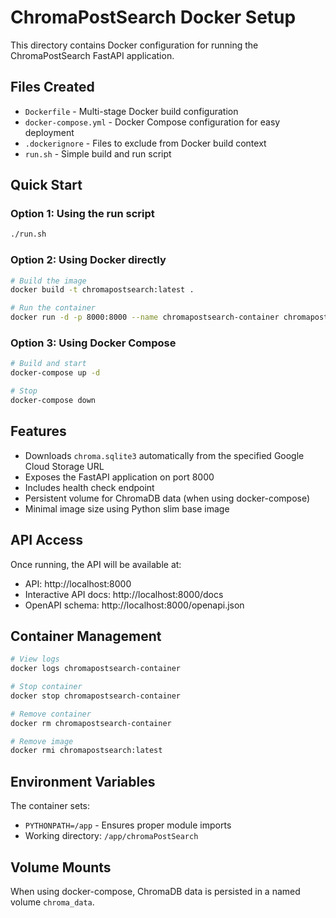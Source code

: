 # ChromaPostSearch Docker Setup

This directory contains Docker configuration for running the ChromaPostSearch FastAPI application.

## Files Created

- `Dockerfile` - Multi-stage Docker build configuration
- `docker-compose.yml` - Docker Compose configuration for easy deployment
- `.dockerignore` - Files to exclude from Docker build context
- `run.sh` - Simple build and run script

## Quick Start

### Option 1: Using the run script
```bash
./run.sh
```

### Option 2: Using Docker directly
```bash
# Build the image
docker build -t chromapostsearch:latest .

# Run the container
docker run -d -p 8000:8000 --name chromapostsearch-container chromapostsearch:latest
```

### Option 3: Using Docker Compose
```bash
# Build and start
docker-compose up -d

# Stop
docker-compose down
```

## Features

- Downloads `chroma.sqlite3` automatically from the specified Google Cloud Storage URL
- Exposes the FastAPI application on port 8000
- Includes health check endpoint
- Persistent volume for ChromaDB data (when using docker-compose)
- Minimal image size using Python slim base image

## API Access

Once running, the API will be available at:
- API: http://localhost:8000
- Interactive API docs: http://localhost:8000/docs
- OpenAPI schema: http://localhost:8000/openapi.json

## Container Management

```bash
# View logs
docker logs chromapostsearch-container

# Stop container
docker stop chromapostsearch-container

# Remove container
docker rm chromapostsearch-container

# Remove image
docker rmi chromapostsearch:latest
```

## Environment Variables

The container sets:
- `PYTHONPATH=/app` - Ensures proper module imports
- Working directory: `/app/chromaPostSearch`

## Volume Mounts

When using docker-compose, ChromaDB data is persisted in a named volume `chroma_data`.
